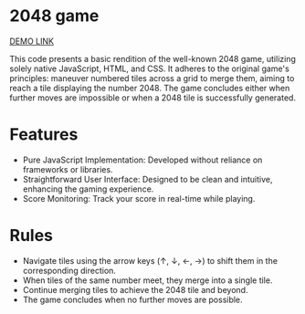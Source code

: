 # 2048 game

[DEMO LINK](https://dimakrugly.github.io/2048-game/)

This code presents a basic rendition of the well-known 2048 game, utilizing solely native JavaScript, HTML, and CSS. It adheres to the original game's principles: maneuver numbered tiles across a grid to merge them, aiming to reach a tile displaying the number 2048. The game concludes either when further moves are impossible or when a 2048 tile is successfully generated.

# Features
* Pure JavaScript Implementation: Developed without reliance on frameworks or libraries.
* Straightforward User Interface: Designed to be clean and intuitive, enhancing the gaming experience.
* Score Monitoring: Track your score in real-time while playing.

# Rules
* Navigate tiles using the arrow keys (↑, ↓, ←, →) to shift them in the corresponding direction.
* When tiles of the same number meet, they merge into a single tile.
* Continue merging tiles to achieve the 2048 tile and beyond.
* The game concludes when no further moves are possible.

